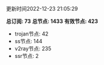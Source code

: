 更新时间2022-12-23 21:05:29

**总订阅: 73**
**总节点: 1433**
**有效节点: 423**
- trojan节点: 42
- ss节点: 144
- v2ray节点: 235
- ssr节点: 2
